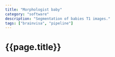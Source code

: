 ```yaml
---
title: "Morphologist baby"
category: "software"
description: "Segmentation of babies T1 images."
tags: ["brainvisa", "pipeline"]
---
```


# {{page.title}}